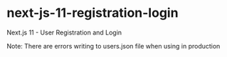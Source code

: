 # next-js-11-registration-login

Next.js 11 - User Registration and Login

Note: There are errors writing to users.json file when using in production

